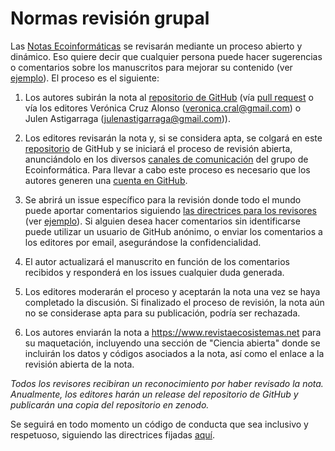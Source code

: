 # Normas revisión grupal

Las [Notas Ecoinformáticas](https://ecoinfaeet.github.io/website/notas-ecoinformaticas.html) se revisarán mediante un proceso abierto y dinámico. Eso quiere decir que cualquier persona puede hacer sugerencias o comentarios sobre los manuscritos para mejorar su contenido (ver [ejemplo](https://github.com/ecoinfAEET/Notas_Ecosistemas/issues/4)). El proceso es el siguiente:

1)  Los autores subirán la nota al [repositorio de GitHub](https://github.com/ecoinfAEET/Notas_Ecosistemas) (vía [pull request](https://docs.github.com/en/pull-requests/collaborating-with-pull-requests/proposing-changes-to-your-work-with-pull-requests/creating-a-pull-request?tool=webui&platform=windows) o vía los editores Verónica Cruz Alonso (veronica.cral@gmail.com) o Julen Astigarraga (julenastigarraga@gmail.com)).

2)  Los editores revisarán la nota y, si se considera apta, se colgará en este [repositorio](https://github.com/ecoinfAEET/Notas_Ecosistemas) de GitHub y se iniciará el proceso de revisión abierta, anunciándolo en los diversos [canales de comunicación](https://ecoinfaeet.github.io/website/) del grupo de Ecoinformática. Para llevar a cabo este proceso es necesario que los autores generen una [cuenta en GitHub](https://github.com/).

3)  Se abrirá un issue específico para la revisión donde todo el mundo puede aportar comentarios siguiendo [las directrices para los revisores](https://github.com/ecoinfAEET/Notas_Ecosistemas/blob/master/directrices_revisores.MD) (ver [ejemplo](https://github.com/ecoinfAEET/Notas_Ecosistemas/issues/4)). Si alguien desea hacer comentarios sin identificarse puede utilizar un usuario de GitHub anónimo, o enviar los comentarios a los editores por email, asegurándose la confidencialidad.

4)  El autor actualizará el manuscrito en función de los comentarios recibidos y responderá en los issues cualquier duda generada.

5)  Los editores moderarán el proceso y aceptarán la nota una vez se haya completado la discusión. Si finalizado el proceso de revisión, la nota aún no se considerase apta para su publicación, podría ser rechazada.

6)  Los autores enviarán la nota a <https://www.revistaecosistemas.net> para su maquetación, incluyendo una sección de "Ciencia abierta" donde se incluirán los datos y códigos asociados a la nota, así como el enlace a la revisión abierta de la nota.

*Todos los revisores recibiran un reconocimiento por haber revisado la nota. Anualmente, los editores harán un release del repositorio de GitHub y publicarán una copia del repositorio en zenodo.*

Se seguirá en todo momento un código de conducta que sea inclusivo y respetuoso, siguiendo las directrices fijadas [aquí](https://ropensci.org/code-of-conduct/).
